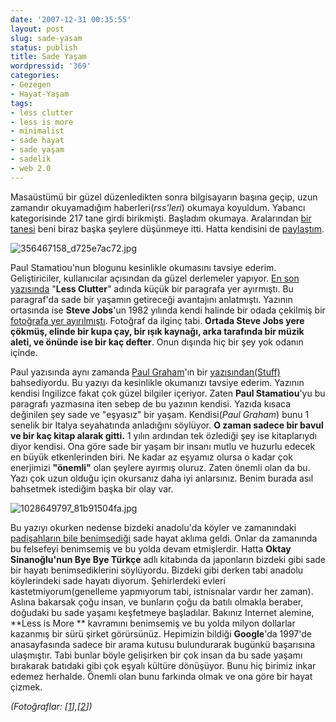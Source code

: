 ```yaml
---
date: '2007-12-31 00:35:55'
layout: post
slug: sade-yasam
status: publish
title: Sade Yaşam
wordpressid: '369'
categories:
- Gezegen
- Hayat-Yaşam
tags:
- less clutter
- less is more
- minimalist
- sade hayat
- sade yaşam
- sadelik
- web 2.0
---
```


Masaüstümü bir güzel düzenledikten sonra bilgisayarın başına geçip, uzun zamandır okuyamadığım haberleri(_rss'leri_) okumaya koyuldum. Yabancı kategorisinde 217 tane girdi birikmişti. Başladım okumaya. Aralarından [bir tanesi](http://paulstamatiou.com/2007/12/26/my-tech-new-years-resolution/) beni biraz başka şeylere düşünmeye itti. Hatta kendisini de [paylaştım](http://blog.arsln.org/okudugum-yazilarin-paylasami-google-reader-shared/). 

![356467158_d725e7ac72.jpg](http://blog.arsln.org/image/356467158_d725e7ac72.jpg)

Paul Stamatiou'nun blogunu kesinlikle okumasını tavsiye ederim. Geliştiriciler, kullanıcılar açısından da güzel derlemeler yapıyor. [En son yazısında](http://paulstamatiou.com/2007/12/26/my-tech-new-years-resolution/) "**Less Clutter**" adında küçük bir paragrafa yer ayırmıştı. Bu paragraf'da sade bir yaşamın getireceği avantajını anlatmıştı. Yazının ortasında ise **Steve Jobs**'un 1982 yılında kendi halinde bir odada çekilmiş bir [fotoğrafa yer ayırılmıştı](http://digitaljournalist.org/issue0712/y_walker08.html). Fotoğraf da ilginç tabi. **Ortada Steve Jobs yere çökmüş, elinde bir kupa çay, bir ışık kaynağı, arka tarafında bir müzik aleti, ve önünde ise bir kaç defter**. Onun dışında hiç bir şey yok odanın içinde. 


Paul yazısında aynı zamanda [Paul Graham](http://www.paulgraham.com/)'ın bir [yazısından(Stuff)](http://www.paulgraham.com/stuff.html) bahsediyordu. Bu yazıyı da kesinlikle okumanızı tavsiye ederim. Yazının kendisi Ingilizce fakat çok güzel bilgiler içeriyor. Zaten **Paul Stamatiou**'yu bu paragrafı yazmasına iten sebep de bu yazının kendisi. Yazıda kısaca değinilen şey sade ve "eşyasız" bir yaşam. Kendisi(_Paul Graham_) bunu 1 senelik bir Italya seyahatında anladığını söylüyor. **O zaman sadece bir bavul ve bir kaç kitap alarak gitti.** 1 yılın ardından tek özlediği şey ise kitaplarıydı diyor kendisi. Ona göre sade bir yaşam bir insanı mutlu ve huzurlu edecek en büyük etkenlerinden biri. Ne kadar az eşyamız olursa o kadar çok enerjimizi  **"önemli"** olan şeylere ayırmış oluruz. Zaten önemli olan da bu. Yazı çok uzun olduğu için okursanız daha iyi anlarsınız. Benim burada asıl bahsetmek istediğim başka bir olay var.


![1028649797_81b91504fa.jpg](http://blog.arsln.org/image/1028649797_81b91504fa.jpg)


Bu yazıyı okurken nedense bizdeki anadolu'da köyler ve zamanındaki [padişahların bile benimsediği](http://www.heartsmagic.net/hey-gidi-ecdat/) sade hayat aklıma geldi. Onlar da zamanında bu felsefeyi benimsemiş ve bu yolda devam etmişlerdir. Hatta **Oktay Sinanoğlu'nun Bye Bye Türkçe** adlı kitabında da japonların bizdeki gibi sade bir hayatı benimsediklerini söylüyordu. Bizdeki gibi derken tabi anadolu köylerindeki sade hayatı diyorum. Şehirlerdeki evleri kastetmiyorum(genelleme yapmıyorum tabi, istnisnalar vardır her zaman). Aslına bakarsak çoğu insan, ve bunların çoğu da batılı olmakla beraber, doğudaki bu sade yaşamı keşfetmeye başladılar. Bakınız Internet alemine, **Less is More ** kavramını benimsemiş ve bu yolda milyon dollarlar kazanmış bir sürü şirket görürsünüz. Hepimizin bildiği **Google**'da 1997'de anasayfasında sadece bir arama kutusu bulundurarak bugünkü başarısına ulaşmıştır. Tabi bunlar böyle gelişirken bir çok insan da bu sade yaşamı bırakarak batıdaki gibi çok eşyalı kültüre dönüşüyor. Bunu hiç birimiz inkar edemez herhalde.  Önemli olan bunu farkında olmak ve ona göre bir hayat çizmek. 

_(Fotoğraflar: [[1](http://www.flickr.com/photos/negativespace/1028649797/)],[[2](http://www.flickr.com/photos/20862624@N00/356467158/)])_
